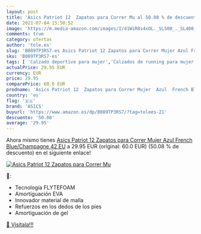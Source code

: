 ```yaml
---
layout: post
title: 'Asics Patriot 12  Zapatos para Correr Mu al 50.08 % de descuento'
date: 2021-07-04 15:50:52
image: 'https://m.media-amazon.com/images/I/41WiR8s4xOL._SL500_._SL400_.jpg'
comments: true
category: ofertas
author: 'tole.es'
slug: 'B089TP3RS7-es Asics Patriot 12 Zapatos para Correr Mujer Azul French...'
sku: 'B089TP3RS7-es'
tags: [ 'Calzado deportivo para mujer','Calzados de running para mujer','Calzados para correr en asfalto para mujer','Zapatillas y calzado deportivo para mujer','Zapatos','Zapatos para mujer','Zapatos y complementos','asics','zapatos', ]
actualPrice: 29.95 EUR
currency: EUR
price: 29.95
comparePrice: 60.0 EUR
prodname: 'Asics Patriot 12  Zapatos para Correr Mujer  Azul  French Blue/Champagne   42 EU'
country: 'es'
flag: '🇪🇸'
brand: 'ASICS'
buyurl: 'https://www.amazon.es/dp/B089TP3RS7/?tag=tolees-21'
descuento: '50.08'
average: '29.95'
---
```


Ahora mismo tienes [Asics Patriot 12  Zapatos para Correr Mujer  Azul  French Blue/Champagne   42 EU](https://www.amazon.es/dp/B089TP3RS7/?tag=tolees-21) a 29.95 EUR (original: 60.0 EUR) (50.08 %  de descuento) en el siguiente enlace!

[![Asics Patriot 12  Zapatos para Correr Mu](https://m.media-amazon.com/images/I/41WiR8s4xOL._SL500_._SL400_.jpg)](https://www.amazon.es/dp/B089TP3RS7/?tag=tolees-21)

🔎:

- Tecnología FLYTEFOAM
- Amortiguación EVA
- Innovador material de malla
- Refuerzos en los dedos de los pies
- Amortiguación de gel

[🛒 Visítala!!!](https://www.amazon.es/dp/B089TP3RS7/?tag=tolees-21)
